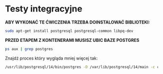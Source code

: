 # Testy integracyjne

**ABY WYKONAĆ TE ĆWICZENIA TRZEBA DOINSTALOWAĆ BIBLIOTEKI:**

```bash
sudo apt-get install postgresql postgresql-common libpq-dev
```

**PRZED ETAPEM Z KONTENERAMI MUSISZ UBIC BAZE POSTGRES**

```bash
ps aux | grep postgres
```

Znajdź proces który wygląda mniej więcej tak:

```bash
/usr/lib/postgresql/14/bin/postgres -D /var/lib/postgresql/14/main -c config_file=/etc/postgresql/14/main/postgresql.conf
```

